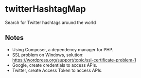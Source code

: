 # twitterHashtagMap
Search for Twitter hashtags around the world

## Notes
- Using Composer, a dependency manager for PHP.
- SSL problem on Windows, solution: https://wordpress.org/support/topic/ssl-certificate-problem-1
- Google, create credentials to access APIs.
- Twitter, create Access Token to access APIs.